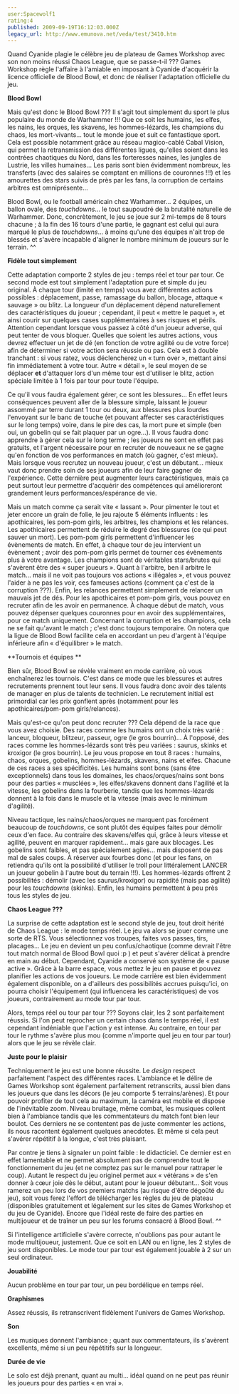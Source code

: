 ```yaml
---
user:Spacewolf1
rating:4
published: 2009-09-19T16:12:03.000Z
legacy_url: http://www.emunova.net/veda/test/3410.htm
---
```

Quand Cyanide plagie le célèbre jeu de plateau de Games Workshop avec son non moins réussi Chaos League, que se passe-t-il ??? Games Workshop règle l'affaire à l'amiable en imposant à Cyanide d'acquérir la licence officielle de Blood Bowl, et donc de réaliser l'adaptation officielle du jeu.  

  

**Blood Bowl**  

Mais qu'est donc le Blood Bowl ??? Il s'agit tout simplement du sport le plus populaire du monde de Warhammer !!! Que ce soit les humains, les elfes, les nains, les orques, les skavens, les hommes-lézards, les champions du chaos, les mort-vivants... tout le monde joue et suit ce fantastique sport. Cela est possible notamment grâce au réseau magico-cablé Cabal Vision, qui permet la retransmission des différentes ligues, qu'elles soient dans les contrées chaotiques du Nord, dans les forteresses naines, les jungles de Lustrie, les villes humaines... Les paris sont bien évidemment nombreux, les transferts (avec des salaires se comptant en millions de couronnes !!!) et les amourettes des stars suivis de près par les fans, la corruption de certains arbitres est omniprésente...  

Blood Bowl, ou le football américain chez Warhammer... 2 équipes, un ballon ovale, des _touchdowns_... le tout saupoudré de la brutalité naturelle de Warhammer. Donc, concrètement, le jeu se joue sur 2 mi-temps de 8 tours chacune ; à la fin des 16 tours d'une partie, le gagnant est celui qui aura marqué le plus de _touchdowns_... à moins qu'une des équipes n'ait trop de blessés et s'avère incapable d'aligner le nombre minimum de joueurs sur le terrain. ^^  

  

**Fidèle tout simplement**  

Cette adaptation comporte 2 styles de jeu : temps réel et tour par tour. Ce second mode est tout simplement l'adaptation pure et simple du jeu original. À chaque tour (limité en temps) vous avez différentes actions possibles : déplacement, passe, ramassage du ballon, blocage, attaque « sauvage » ou blitz. La longueur d'un déplacement dépend naturellement des caractéristiques du joueur ; cependant, il peut « mettre le paquet », et ainsi courir sur quelques cases supplémentaires à ses risques et périls. Attention cependant lorsque vous passez à côté d'un joueur adverse, qui peut tenter de vous bloquer. Quelles que soient les autres actions, vous devrez effectuer un jet de dé (en fonction de votre agilité ou de votre force) afin de déterminer si votre action sera réussie ou pas. Cela est à double tranchant : si vous ratez, vous déclencherez un « turn over », mettant ainsi fin immédiatement à votre tour. Autre « détail », le seul moyen de se déplacer **et** d'attaquer lors d'un même tour est d'utiliser le blitz, action spéciale limitée à 1 fois par tour pour toute l'équipe.  

Ce qu'il vous faudra également gérer, ce sont les blessures... En effet leurs conséquences peuvent aller de la blessure simple, laissant le joueur assommé par terre durant 1 tour ou deux, aux blessures plus lourdes l'envoyant sur le banc de touche (et pouvant affecter ses caractéristiques sur le long temps) voire, dans le pire des cas, la mort pure et simple (ben oui, un gobelin qui se fait plaquer par un ogre...). Il vous faudra donc apprendre à gérer cela sur le long terme ; les joueurs ne sont en effet pas gratuits, et l'argent nécessaire pour en recruter de nouveaux ne se gagne qu'en fonction de vos performances en match (où gagner, c'est mieux). Mais lorsque vous recrutez un nouveau joueur, c'est un débutant... mieux vaut donc prendre soin de ses joueurs afin de leur faire gagner de l'expérience. Cette dernière peut augmenter leurs caractéristiques, mais ça peut surtout leur permettre d'acquérir des compétences qui amélioreront grandement leurs performances/espérance de vie.  

Mais un match comme ça serait vite « lassant ». Pour pimenter le tout et jeter encore un grain de folie, le jeu rajoute 5 éléments influents : les apothicaires, les pom-pom girls, les arbitres, les champions et les relances. Les apothicaires permettent de réduire le degré des blessures (ce qui peut sauver un mort). Les pom-pom girls permettent d'influencer les évènements de match. En effet, à chaque tour de jeu intervient un évènement ; avoir des pom-pom girls permet de tourner ces évènements plus à votre avantage. Les champions sont de véritables stars/brutes qui s'avèrent être des « super joueurs ». Quant à l'arbitre, ben il arbitre le match... mais il ne voit pas toujours vos actions « illégales », et vous pouvez l'aider à ne pas les voir, ces fameuses actions (comment ça c'est de la corruption ???). Enfin, les relances permettent simplement de relancer un mauvais jet de dés. Pour les apothicaires et pom-pom girls, vous pouvez en recruter afin de les avoir en permanence. À chaque début de match, vous pouvez dépenser quelques couronnes pour en avoir des supplémentaires, pour ce match uniquement. Concernant la corruption et les champions, cela ne se fait qu'avant le match ; c'est donc toujours temporaire. On notera que la ligue de Blood Bowl facilite cela en accordant un peu d'argent à l'équipe inférieure afin « d'équilibrer » le match.  

  

**Tournois et équipes **  

Bien sûr, Blood Bowl se révèle vraiment en mode carrière, où vous enchaînerez les tournois. C'est dans ce mode que les blessures et autres recrutements prennent tout leur sens. Il vous faudra donc avoir des talents de manager en plus de talents de technicien. Le recrutement initial est primordial car les prix gonflent après (notamment pour les apothicaires/pom-pom girls/relances).  

Mais qu'est-ce qu'on peut donc recruter ??? Cela dépend de la race que vous avez choisie. Des races comme les humains ont un choix très varié : lanceur, bloqueur, blitzeur, passeur, ogre (le gros bourrin)... À l'opposé, des races comme les hommes-lézards sont très peu variées : saurus, skinks et kroxigor (le gros bourrin). Le jeu vous propose en tout 8 races : humains, chaos, orques, gobelins, hommes-lézards, skavens, nains et elfes. Chacune de ces races a ses spécificités. Les humains sont bons (sans être exceptionnels) dans tous les domaines, les chaos/orques/nains sont bons pour des parties « musclées », les elfes/skavens donnent dans l'agilité et la vitesse, les gobelins dans la fourberie, tandis que les hommes-lézards donnent à la fois dans le muscle et la vitesse (mais avec le minimum d'agilité).  

Niveau tactique, les nains/chaos/orques ne marquent pas forcément beaucoup de _touchdowns_, ce sont plutôt des équipes faites pour démolir ceux d'en face. Au contraire des skavens/elfes qui, grâce à leurs vitesse et agilité, peuvent en marquer rapidement... mais gare aux blocages. Les gobelins sont faibles, et pas spécialement agiles... mais disposent de pas mal de sales coups. À réserver aux fourbes donc (et pour les fans, on retiendra qu'ils ont la possibilité d'utiliser le troll pour littéralement LANCER un joueur gobelin à l'autre bout du terrain !!!). Les hommes-lézards offrent 2 possibilités : démolir (avec les saurus/kroxigor) ou rapidité (mais pas agilité) pour les _touchdowns_ (skinks). Enfin, les humains permettent à peu près tous les styles de jeu.  

  

**Chaos League ???**  

La surprise de cette adaptation est le second style de jeu, tout droit hérité de Chaos League : le mode temps réel. Le jeu va alors se jouer comme une sorte de RTS. Vous sélectionnez vos troupes, faites vos passes, tirs, placages... Le jeu en devient un peu confus/chaotique (comme devrait l'être tout match normal de Blood Bowl quoi :p ) et peut s'avérer délicat à prendre en main au début. Cependant, Cyanide a conservé son système de « pause active ». Grâce à la barre espace, vous mettez le jeu en pause et pouvez planifier les actions de vos joueurs. Le mode carrière est bien évidemment également disponible, on a d'ailleurs des possibilités accrues puisqu'ici, on pourra choisir l'équipement (qui influencera les caractéristiques) de vos joueurs, contrairement au mode tour par tour.  

Alors, temps réel ou tour par tour ??? Soyons clair, les 2 sont parfaitement réussis. Si l'on peut reprocher un certain chaos dans le temps réel, il est cependant indéniable que l'action y est intense. Au contraire, en tour par tour le rythme s'avère plus mou (comme n'importe quel jeu en tour par tour) alors que le jeu se révèle clair.  

  

**Juste pour le plaisir**  

Techniquement le jeu est une bonne réussite. Le _design_ respect parfaitement l'aspect des différentes races. L'ambiance et le délire de Games Workshop sont également parfaitement retranscrits, aussi bien dans les joueurs que dans les décors (le jeu comporte 5 terrains/arènes). Et pour pouvoir profiter de tout cela au maximum, la caméra est mobile et dispose de l'inévitable zoom. Niveau bruitage, même combat, les musiques collent bien à l'ambiance tandis que les commentateurs du match font bien leur boulot. Ces derniers ne se contentent pas de juste commenter les actions, ils nous racontent également quelques anecdotes. Et même si cela peut s'avérer répétitif à la longue, c'est très plaisant.  

Par contre je tiens à signaler un point faible : le didacticiel. Ce dernier est en effet lamentable et ne permet absolument pas de comprendre tout le fonctionnement du jeu (et ne comptez pas sur le manuel pour rattraper le coup). Autant le respect du jeu originel permet aux « vétérans » de s'en donner à cœur joie dès le début, autant pour le joueur débutant... Soit vous ramerez un peu lors de vos premiers matchs (au risque d'être dégoûté du jeu), soit vous ferez l'effort de télécharger les règles du jeu de plateau (disponibles gratuitement et légalement sur les sites de Games Workshop et du jeu de Cyanide). Encore que l'idéal reste de faire des parties en multijoueur et de traîner un peu sur les forums consacré à Blood Bowl. ^^  

Si l'intelligence artificielle s'avère correcte, n'oublions pas pour autant le mode multijoueur, justement. Que ce soit en LAN ou en ligne, les 2 styles de jeu sont disponibles. Le mode tour par tour est également jouable à 2 sur un seul ordinateur.  

  

  

**Jouabilité**  

Aucun problème en tour par tour, un peu bordélique en temps réel.  

**Graphismes**  

Assez réussis, ils retranscrivent fidèlement l'univers de Games Workshop.  

**Son**  

Les musiques donnent l'ambiance ; quant aux commentateurs, ils s'avèrent excellents, même si un peu répétitifs sur la longueur.  

**Durée de vie**  

Le solo est déjà prenant, quant au multi... idéal quand on ne peut pas réunir les joueurs pour des parties « en vrai ».